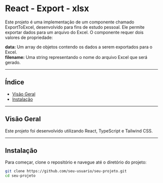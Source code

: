 # React - Export - xlsx

Este projeto é uma implementação de um componente chamado ExportToExcel, desenvolvido para fins de estudo pessoal. Ele permite exportar dados para um arquivo do Excel. O componente requer dois valores de propriedade:

<b>data:</b> Um array de objetos contendo os dados a serem exportados para o Excel.<br>
<b>filename:</b> Uma string representando o nome do arquivo Excel que será gerado.


---

## Índice

- [Visão Geral](#visão-geral)
- [Instalação](#instalação)
  
---

## Visão Geral

Este projeto foi desenvolvido utilizando React, TypeScript e Tailwind CSS.

---

## Instalação

Para começar, clone o repositório e navegue até o diretório do projeto:

```bash
git clone https://github.com/seu-usuario/seu-projeto.git
cd seu-projeto
